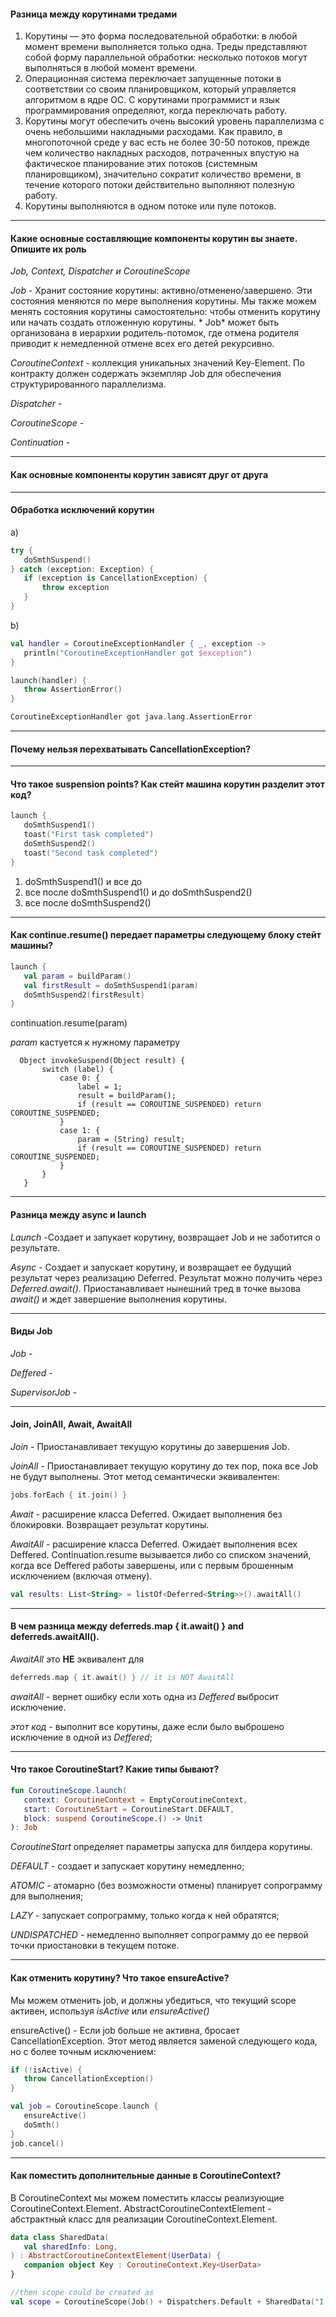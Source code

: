#### Разница между корутинами тредами

1) Корутины — это форма последовательной обработки: в любой момент времени выполняется только одна. Треды представляют
   собой форму параллельной обработки: несколько потоков могут выполняться в любой момент времени.
2) Операционная система переключает запущенные потоки в соответствии со своим планировщиком, который управляется
   алгоритмом в ядре ОС. С корутинами программист и язык программирования определяют, когда переключать работу.
3) Корутины могут обеспечить очень высокий уровень параллелизма с очень небольшими накладными расходами. Как правило, в
   многопоточной среде у вас есть не более 30-50 потоков, прежде чем количество накладных расходов, потраченных впустую
   на фактическое планирование этих потоков
   (системным планировщиком), значительно сократит количество времени, в течение которого потоки действительно выполняют
   полезную работу.
4) Корутины выполняются в одном потоке или пуле потоков.

***

#### Какие основные составляющие компоненты корутин вы знаете. Опишите их роль

*Job, Context, Dispatcher и CoroutineScope*

*Job* - Хранит состояние корутины: активно/отменено/завершено. Эти состояния меняются по мере выполнения корутины. Мы
также можем менять состояния корутины самостоятельно: чтобы отменить корутину или начать создать отложенную корутины. *
Job* может быть организована в иерархии родитель-потомок, где отмена родителя приводит к немедленной отмене всех его
детей рекурсивно.

*CoroutineContext* - коллекция уникальных значений Key-Element. По контракту должен содержать экземпляр Job для
обеспечения структурированного параллелизма.

[//]: # (TODO)
*Dispatcher* -

*CoroutineScope* -

*Continuation* -

***

#### Как основные компоненты корутин зависят друг от друга

[//]: # (TODO)

***

#### Обработка исключений корутин

a)

 ```Kotlin
 try {
    doSmthSuspend()
} catch (exception: Exception) {
    if (exception is CancellationException) {
        throw exception
    }
}
 ```

b)

 ```Kotlin
val handler = CoroutineExceptionHandler { _, exception ->
    println("CoroutineExceptionHandler got $exception")
}

launch(handler) {
    throw AssertionError()
}

CoroutineExceptionHandler got java.lang.AssertionError
```

***

#### Почему нельзя перехватывать CancellationException?

[//]: # (TODO)

***

#### Что такое suspension points? Как стейт машина корутин разделит этот код?

[//]: # (TODO)

[//]: # (Suspension points are points in code which either end your program early &#40;mostly bad paths in programs&#41;, or which start some work on the side, in another routine which is suspended, ultimately notifying you of the end result, and allowing you to continue where you left off.)

 ```Kotlin
launch {
    doSmthSuspend1()
    toast("First task completed")
    doSmthSuspend2()
    toast("Second task completed")
}


```

1. doSmthSuspend1() и все до
2. все после doSmthSuspend1() и до doSmthSuspend2()
3. все после doSmthSuspend2()

***

#### Как continue.resume() передает параметры следующему блоку стейт машины?

[//]: # (TODO поправить ошибку в логике)

 ```Kotlin
launch {
    val param = buildParam()
    val firstResult = doSmthSuspend1(param)
    doSmthSuspend2(firstResult)
}
```

continuation.resume(param)

*param* кастуется к нужному параметру

 ```
   Object invokeSuspend(Object result) {
        switch (label) {
            case 0: {
                label = 1;
                result = buildParam();
                if (result == COROUTINE_SUSPENDED) return COROUTINE_SUSPENDED;
            }
            case 1: {
                param = (String) result;
                if (result == COROUTINE_SUSPENDED) return COROUTINE_SUSPENDED;
            }
        }
    }
```

***

#### Разница между async и launch

*Launch* -Создает и запукает корутину, возвращает Job и не заботится о результате.

*Async* - Создает и запускает корутину, и возвращает ее будущий результат через реализацию Deferred. Результат можно
получить через *Deferred.await()*. Приостанавливает нынешний тред в точке вызова *await()* и ждет завершение выполнения
корутины.

***

#### Виды Job

[//]: # (TODO)

*Job* -

*Deffered* -

*SupervisorJob* -

***

#### Join, JoinAll, Await, AwaitAll

*Join* - Приостанавливает текущую корутины до завершения Job.

*JoinAll* - Приостанавливает текущую корутину до тех пор, пока все Job не будут выполнены. Этот метод семантически
эквивалентен:

 ```Kotlin
jobs.forEach { it.join() }
 ```

*Await* - расширение класса Deferred. Ожидает выполнения без блокировки. Возвращает результат корутины.

*AwaitAll* - расширение класса Deferred. Ожидает выполнения всех Deffered. Continuation.resume вызывается либо со
списком значений, когда все Deffered работы завершены, или с первым брошенным исключением (включая отмену).

 ```Kotlin
val results: List<String> = listOf<Deferred<String>>().awaitAll()
 ```

***

#### В чем разница между deferreds.map { it.await() } and deferreds.awaitAll().

*AwaitAll* это **НЕ** эквивалент для

 ```Kotlin
deferreds.map { it.await() } // it is NOT AwaitAll
```

*awaitAll* - вернет ошибку если хоть одна из *Deffered* выбросит исключение.

*этот код* - выполнит все корутины, даже если было выброшено исключение в одной из *Deffered*;

***

#### Что такое CoroutineStart? Какие типы бывают?

 ```Kotlin
fun CoroutineScope.launch(
    context: CoroutineContext = EmptyCoroutineContext,
    start: CoroutineStart = CoroutineStart.DEFAULT,
    block: suspend CoroutineScope.() -> Unit
): Job
 ```

*CoroutineStart* определяет параметры запуска для билдера корутины.

*DEFAULT* - создает и запускает корутину немедленно;

*ATOMIC* - атомарно (без возможности отмены) планирует сопрограмму для выполнения;

*LAZY* - запускает сопрограмму, только когда к ней обратятся;

*UNDISPATCHED* - немедленно выполняет сопрограмму до ее первой точки приостановки в текущем потоке.

***

#### Как отменить корутину? Что такое ensureActive?

Мы можем отменить job,  и должны убедиться, что текущий scope активен, используя *isActive* или *ensureActive()*

ensureActive() - Если job больше не активна, бросает CancellationException. Этот метод является заменой
следующего кода, но с более точным исключением:

 ```Kotlin
 if (!isActive) {
    throw CancellationException()
}
 ```

 ```Kotlin
val job = CoroutineScope.launch {
    ensureActive()
    doSmth()
}
job.cancel()
 ```

***

#### Как поместить дополнительные данные в CoroutineContext?

В CoroutineContext мы можем поместить классы реализующие CoroutineContext.Element. AbstractCoroutineContextElement - абстрактный класс
для реализации CoroutineContext.Element.

 ```Kotlin
data class SharedData(
    val sharedInfo: Long,
) : AbstractCoroutineContextElement(UserData) {
    companion object Key : CoroutineContext.Key<UserData>
}

//then scope could be created as
val scope = CoroutineScope(Job() + Dispatchers.Default + SharedData("I have a secret for you"))
 ```

